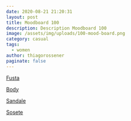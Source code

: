 ```yaml
---
date: 2020-08-21 21:20:31
layout: post
title: Moodboard 100
description: Description Moodboard 100
image: /assets/img/uploads/100-mood-board.png
category: casual
tags:
  - women
author: thiagorossener
paginate: false
---
```

[Fusta](http://bit.do/fHHqU)

[](http://bit.do/fHHqU)[Body](http://bit.do/fHHq8)

[Sandale](http://bit.do/fHHrb)

[Sosete](http://bit.do/fHHrg)